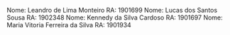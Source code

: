 Nome: Leandro de Lima Monteiro RA: 1901699 
Nome: Lucas dos Santos Sousa RA: 1902348 
Nome: Kennedy da Silva Cardoso RA: 1901697 
Nome: Maria Vitoria Ferreira da Silva RA: 1901934
